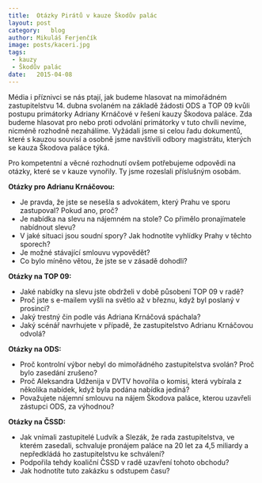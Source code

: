```yaml
---
title:	Otázky Pirátů v kauze Škodův palác
layout:	post
category:	blog
author:	Mikuláš Ferjenčík
image: posts/kaceri.jpg
tags:	
 - kauzy
 - Škodův palác
date:	2015-04-08
---
```


Média i příznivci se nás ptají, jak budeme hlasovat na mimořádném zastupitelstvu 14. dubna svolaném na základě žádosti ODS a TOP 09 kvůli postupu primátorky Adriany Krnáčové v řešení kauzy Škodova paláce. Zda budeme hlasovat pro nebo proti odvolání primátorky v tuto chvíli nevíme, nicméně rozhodně nezahálíme. Vyžádali jsme si celou řadu dokumentů, které s kauzou souvisí a osobně jsme navštívili odbory magistrátu, kterých se kauza Škodova paláce týká. 

Pro kompetentní a věcné rozhodnutí ovšem potřebujeme odpovědi na otázky, které se v kauze vynořily. Ty jsme rozeslali příslušným osobám. 

**Otázky pro Adrianu Krnáčovou:**

* Je pravda, že jste se nesešla s advokátem, který Prahu ve sporu zastupoval? Pokud ano, proč?
* Je nabídka na slevu na nájemném na stole? Co přimělo pronajímatele nabídnout slevu?
* V jaké situaci jsou soudní spory? Jak hodnotíte vyhlídky Prahy v těchto sporech?
* Je možné stávající smlouvu vypovědět?
* Co bylo míněno větou, že jste se v zásadě dohodli? 

**Otázky na TOP 09:**

* Jaké nabídky na slevu jste obdrželi v době působení TOP 09 v radě?
* Proč jste s e-mailem vyšli na světlo až v březnu, když byl poslaný v prosinci?
* Jaký trestný čin podle vás Adriana Krnáčová spáchala?
* Jaký scénář navrhujete v případě, že zastupitelstvo Adrianu Krnáčovou odvolá?

**Otázky na ODS:**

* Proč kontrolní výbor nebyl do mimořádného zastupitelstva svolán? Proč bylo zasedání zrušeno? 
* Proč Aleksandra Udženija v DVTV hovořila o komisi, která vybírala z několika nabídek, když byla podána nabídka jediná? 
* Považujete nájemní smlouvu na nájem Škodova paláce, kterou uzavřeli zástupci ODS, za výhodnou?

**Otázky na ČSSD:**

* Jak vnímali zastupitelé Ludvík a Slezák, že rada zastupitelstva, ve kterém zasedali, schvaluje pronájem paláce na 20 let za 4,5 miliardy a nepředkládá ho zastupitelstvu ke schválení? 
* Podpořila tehdy koaliční ČSSD v radě uzavření tohoto obchodu? 
* Jak hodnotíte tuto zakázku s odstupem času? 


